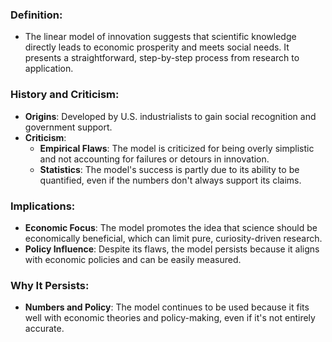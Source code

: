### Definition: 
+ The linear model of innovation suggests that scientific knowledge directly leads to economic prosperity and meets social needs. It presents a straightforward, step-by-step process from research to application.
### History and Criticism:
- **Origins**: Developed by U.S. industrialists to gain social recognition and government support.
- **Criticism**:
	- **Empirical Flaws**: The model is criticized for being overly simplistic and not accounting for failures or detours in innovation.
	- **Statistics**: The model's success is partly due to its ability to be quantified, even if the numbers don't always support its claims.

### Implications:
- **Economic Focus**: The model promotes the idea that science should be economically beneficial, which can limit pure, curiosity-driven research.
- **Policy Influence**: Despite its flaws, the model persists because it aligns with economic policies and can be easily measured.
### Why It Persists:
- **Numbers and Policy**: The model continues to be used because it fits well with economic theories and policy-making, even if it's not entirely accurate.